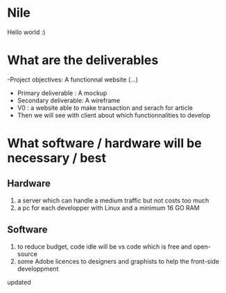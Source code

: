 # Nile
Hello world :) 

# What are the deliverables
-Project objectives: A functionnal website (...)
  - Primary deliverable : A mockup
  - Secondary deliverable: A wireframe
  - V0 : a website able to make transaction and serach for article
  - Then we will see with client about which functionnalities to develop
 
# What software / hardware will be necessary / best
## Hardware
  1. a server which can handle a medium traffic but not costs too much
  2. a pc for each developper with Linux and a minimum 16 GO RAM

## Software
  1. to reduce budget, code idle will be vs code which is free and open-source
  2. some Adobe licences to designers and graphists to help the front-side developpment
  
updated
